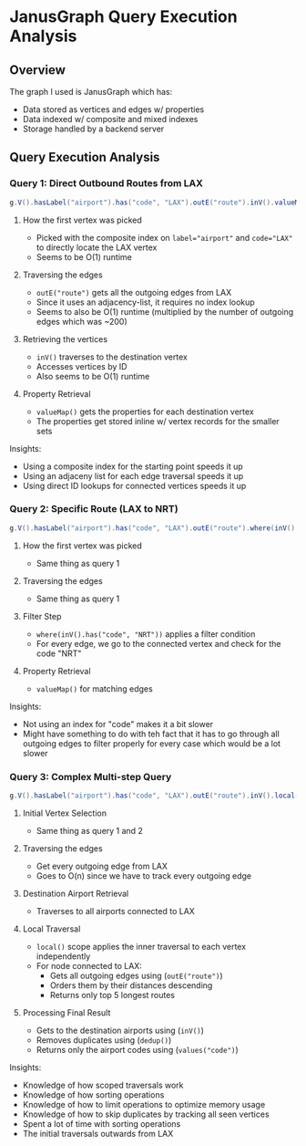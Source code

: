 # JanusGraph Query Execution Analysis
## Overview
The graph I used is JanusGraph which has:
- Data stored as vertices and edges w/ properties
- Data indexed w/ composite and mixed indexes
- Storage handled by a backend server

## Query Execution Analysis

### Query 1: Direct Outbound Routes from LAX
```groovy
g.V().hasLabel("airport").has("code", "LAX").outE("route").inV().valueMap()
```
1. How the first vertex was picked 
   - Picked with the composite index on `label="airport"` and `code="LAX"` to directly locate the LAX vertex
   - Seems to be O(1) runtime

2. Traversing the edges
    - `outE("route")` gets all the outgoing edges from LAX
    - Since it uses an adjacency-list, it requires no index lookup
    - Seems to also be O(1) runtime (multiplied by the number of outgoing edges which was ~200)

3. Retrieving the vertices
    - `inV()` traverses to the destination vertex
    - Accesses vertices by ID 
    - Also seems to be O(1) runtime

4. Property Retrieval
    - `valueMap()` gets the properties for each destination vertex
    - The properties get stored inline w/ vertex records for the smaller sets

Insights:
- Using a composite index for the starting point speeds it up
- Using an adjaceny list for each edge traversal speeds it up
- Using direct ID lookups for connected vertices speeds it up

### Query 2: Specific Route (LAX to NRT)
```groovy
g.V().hasLabel("airport").has("code", "LAX").outE("route").where(inV().has("code", "NRT")).valueMap()
```
1. How the first vertex was picked
   - Same thing as query 1

2. Traversing the edges
   - Same thing as query 1

3. Filter Step
    - `where(inV().has("code", "NRT"))` applies a filter condition
    - For every edge, we go to the connected vertex and check for the code "NRT"

4. Property Retrieval
    - `valueMap()` for matching edges

Insights: 
- Not using an index for "code" makes it a bit slower
- Might have something to do with teh fact that it has to go through all outgoing edges to filter properly for every case which would be a lot slower

### Query 3: Complex Multi-step Query
```groovy
g.V().hasLabel("airport").has("code", "LAX").outE("route").inV().local(outE("route").order().by("distance", desc).limit(5)).inV().dedup().values("code")
```
1. Initial Vertex Selection
    - Same thing as query 1 and 2

2. Traversing the edges
    - Get every outgoing edge from LAX
    - Goes to O(n) since we have to track every outgoing edge

3. Destination Airport Retrieval
    - Traverses to all airports connected to LAX

4. Local Traversal
    - `local()` scope applies the inner traversal to each vertex independently
    - For node connected to LAX:
        - Gets all outgoing edges using (`outE("route")`)
        - Orders them by their distances descending
        - Returns only top 5 longest routes

5. Processing Final Result
    - Gets to the destination airports using (`inV()`)
    - Removes duplicates using (`dedup()`)
    - Returns only the airport codes using (`values("code")`)

Insights:
- Knowledge of how scoped traversals work
- Knowledge of how sorting operations
- Knowledge of how to limit operations to optimize memory usage
- Knowledge of how to skip duplicates by tracking all seen vertices
- Spent a lot of time with sorting operations
- The initial traversals outwards from LAX